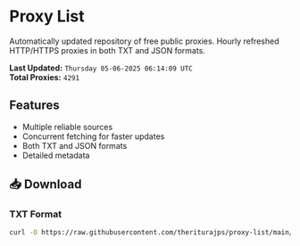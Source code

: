 # Proxy List

Automatically updated repository of free public proxies. Hourly refreshed HTTP/HTTPS proxies in both TXT and JSON formats.

**Last Updated:** `Thursday 05-06-2025 06:14:09 UTC`  
**Total Proxies:** `4291`

## Features
- Multiple reliable sources
- Concurrent fetching for faster updates
- Both TXT and JSON formats
- Detailed metadata

## 📥 Download

### TXT Format
```bash
curl -O https://raw.githubusercontent.com/theriturajps/proxy-list/main/proxies.txt